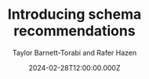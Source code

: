 ---
title: Introducing schema recommendations
date: 2024-02-28T12:00:00.000Z
author: Taylor Barnett-Torabi and Rafer Hazen
summary: Automatically receive recommendations to improve database performance, reduce memory and storage, and improve your schema based on production database traffic.
tags:
  - post
remoteURL: https://planetscale.com/blog/introducing-schema-recommendations
remoteBaseURL: planetscale.com
---